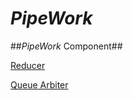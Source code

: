 *PipeWork*
============

##*PipeWork* Component##

[Reducer](/doc/ja/reducer.md)

[Queue Arbiter](/doc/ja/queue_arbiter.md)

